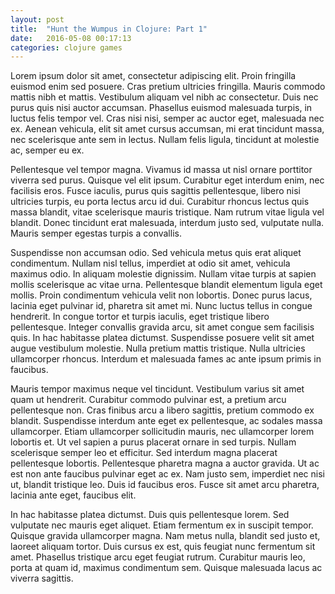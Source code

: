 ```yaml
---
layout: post
title:  "Hunt the Wumpus in Clojure: Part 1"
date:   2016-05-08 00:17:13 
categories: clojure games
---
```

Lorem ipsum dolor sit amet, consectetur adipiscing elit. Proin fringilla euismod enim sed posuere. Cras pretium ultricies fringilla. Mauris commodo mattis nibh et mattis. Vestibulum aliquam vel nibh ac consectetur. Duis nec purus quis nisi auctor accumsan. Phasellus euismod malesuada turpis, in luctus felis tempor vel. Cras nisi nisi, semper ac auctor eget, malesuada nec ex. Aenean vehicula, elit sit amet cursus accumsan, mi erat tincidunt massa, nec scelerisque ante sem in lectus. Nullam felis ligula, tincidunt at molestie ac, semper eu ex.

Pellentesque vel tempor magna. Vivamus id massa ut nisl ornare porttitor viverra sed purus. Quisque vel elit ipsum. Curabitur eget interdum enim, nec facilisis eros. Fusce iaculis, purus quis sagittis pellentesque, libero nisi ultricies turpis, eu porta lectus arcu id dui. Curabitur rhoncus lectus quis massa blandit, vitae scelerisque mauris tristique. Nam rutrum vitae ligula vel blandit. Donec tincidunt erat malesuada, interdum justo sed, vulputate nulla. Mauris semper egestas turpis a convallis.

Suspendisse non accumsan odio. Sed vehicula metus quis erat aliquet condimentum. Nullam nisl tellus, imperdiet at odio sit amet, vehicula maximus odio. In aliquam molestie dignissim. Nullam vitae turpis at sapien mollis scelerisque ac vitae urna. Pellentesque blandit elementum ligula eget mollis. Proin condimentum vehicula velit non lobortis. Donec purus lacus, lacinia eget pulvinar id, pharetra sit amet mi. Nunc luctus tellus in congue hendrerit. In congue tortor et turpis iaculis, eget tristique libero pellentesque. Integer convallis gravida arcu, sit amet congue sem facilisis quis. In hac habitasse platea dictumst. Suspendisse posuere velit sit amet augue vestibulum molestie. Nulla pretium mattis tristique. Nulla ultricies ullamcorper rhoncus. Interdum et malesuada fames ac ante ipsum primis in faucibus.

Mauris tempor maximus neque vel tincidunt. Vestibulum varius sit amet quam ut hendrerit. Curabitur commodo pulvinar est, a pretium arcu pellentesque non. Cras finibus arcu a libero sagittis, pretium commodo ex blandit. Suspendisse interdum ante eget ex pellentesque, ac sodales massa ullamcorper. Etiam ullamcorper sollicitudin mauris, nec ullamcorper lorem lobortis et. Ut vel sapien a purus placerat ornare in sed turpis. Nullam scelerisque semper leo et efficitur. Sed interdum magna placerat pellentesque lobortis. Pellentesque pharetra magna a auctor gravida. Ut ac est non ante faucibus pulvinar eget ac ex. Nam justo sem, imperdiet nec nisi ut, blandit tristique leo. Duis id faucibus eros. Fusce sit amet arcu pharetra, lacinia ante eget, faucibus elit.

In hac habitasse platea dictumst. Duis quis pellentesque lorem. Sed vulputate nec mauris eget aliquet. Etiam fermentum ex in suscipit tempor. Quisque gravida ullamcorper magna. Nam metus nulla, blandit sed justo et, laoreet aliquam tortor. Duis cursus ex est, quis feugiat nunc fermentum sit amet. Phasellus tristique arcu eget feugiat rutrum. Curabitur mauris leo, porta at quam id, maximus condimentum sem. Quisque malesuada lacus ac viverra sagittis.


    